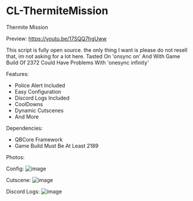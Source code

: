 # CL-ThermiteMission

Thermite Mission

Preview: https://youtu.be/17SQQ7hgUww

This script is fully open source. the only thing I want is please do not resell that, im not asking for a lot here.
Tasted On 'onsync on' And With Game Build Of 2372 Could Have Problems With 'onesync infinity'

Features:
- Police Alert Included
- Easy Configuration
- Discord Logs Included
- CoolDowns
- Dynamic Cutscenes
- And More

Dependencies:
- QBCore Framework
- Game Build Must Be At Least 2189

Photos:

Config:
![image](https://user-images.githubusercontent.com/96447671/161264710-f5d74b83-8456-47fd-8de0-30e133de4486.png)

Cutscene: 
![image](https://user-images.githubusercontent.com/96447671/161265457-bc1a0628-abe4-4ce7-b1a2-0f559bc56330.png)

Discord Logs:
![image](https://user-images.githubusercontent.com/96447671/161264926-fe34d5a0-5388-410d-bcd6-a5f52ff98932.png)

